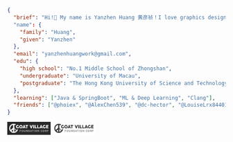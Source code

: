 ```json
{
  "brief": "Hi!👋 My name is Yanzhen Huang 黄彦祯！I love graphics design ✏️, music 🎧, and coding 💻!"
  "name": {
    "family": "Huang",
    "given": "Yanzhen"
  },
  "email": "yanzhenhuangwork@gmail.com",
  "edu": {
    "high school": "No.1 Middle School of Zhongshan",
    "undergraduate": "University of Macau",
    "postgraduate": "The Hong Kong University of Science and Technology"
  },
  "learning": ["Java & SpringBoot", "ML & Deep Learning", "Clang"],
  "friends": ["@phoiex", "@AlexChen539", "@dc-hector", "@LouiseLrx844015", "@SpinningMai"],
}
```

<div>
<img src="assets/Goat_Village_Dark.png" alt="drawing" style="width:100px;"/> <img src="assets/Goat_Village_Light.png" alt="drawing" style="width:100px;"/>
</div>


